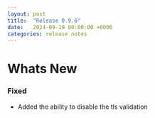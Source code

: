 ```yaml
---
layout: post
title:  "Release 0.9.6"
date:   2024-09-19 00:00:00 +0000
categories: release notes
---
```


# Whats New

### Fixed

- Added the ability to disable the tls validation
  

